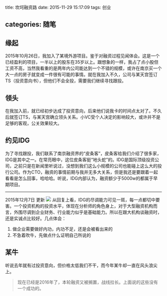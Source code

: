 title: 坎坷融资路
date: 2015-11-29 15:17:09
tags: 创业

categories: 随笔
---

## 缘起 
2015年10月26日，我加入了某境外游项目。鉴于对融资过程见闻体会。这是一个已经盈利的项目，一半以上的股东在35岁以上。跟想象的一样，我占了点小股但工资不高，当然我看重的是两年内公司能达到一个不错的规模，或许在南京买一个大一点的房子就变成一件很有可能的事情。就在我加入不久，公司与某天宫签订TS（投资意向书），但他们不会全投，需要我们继续寻找跟投。

## 领头
在我加入前，就已经初步达成了投资意向，后来他们说我卡的时间点太对了。不久后就签订TS，与某天宫确立领头关系。小VC受个人决定的影响较大，或许并不是足够的客观，公关效果较大。

## 约见IDG
为了寻找跟投，我们联系了南京融资界的“皮条客”，皮条客给我们介绍了很多家，IDG是其中之一。在常亮眼中，这位皮条客挺“地头蛇”的。IDG是国际顶级投资公司，之前只是在新闻里听说过，没想到我们这么小规模的公司也能碰上这么大的投行公司。作为CTO，融资的事情前期与我并无多大关系，但是我还是要跟着一起看看是怎么回事，哈哈哈。听说，IDG内部认为，融资额少于5000w的都属于早期项目。

-------------------
2015年12月7日 更新
![](/images/IDG给的回复.jpg)
从回复上看，IDG的尽调能力可见一斑，每一点都切中要害。一个投资机构的投资水平，体现在分析师的角色身上，对于大型融资机构而言，外围尽调到企业财务、行业能力似乎是基础能力。所以在跟大机构谈融资时，还是实诚点比较好。几点体会：
1. 做企业需要做好内功，内功不足，还是会被看出来的
2. 不急着吹牛，先做点什么证明自己所说的


## 某牛
听说去年就有过投资意向，但价格太低我们不干，而今年某牛却一直在风头浪尖上。

>  现在已经是2016年了，本轮融资又被搁置，战线拉长。上面说的这些没有一个成功的。





